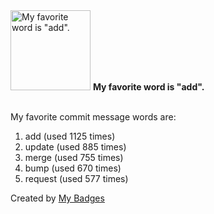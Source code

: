 <img src="https://my-badges.github.io/my-badges/favorite-word.png" alt="My favorite word is &quot;add&quot;." title="My favorite word is &quot;add&quot;." width="128">
<strong>My favorite word is &quot;add&quot;.</strong>
<br><br>

My favorite commit message words are:

1. add (used 1125 times)
2. update (used 885 times)
3. merge (used 755 times)
4. bump (used 670 times)
5. request (used 577 times)


Created by <a href="https://github.com/my-badges/my-badges">My Badges</a>